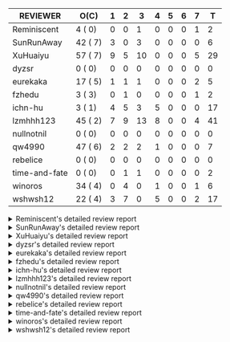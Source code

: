 |   REVIEWER    |  O(C)   | 1 | 2 | 3  | 4 | 5 | 6 | 7 | T  |
|---------------|---------|---|---|----|---|---|---|---|----|
| Reminiscent   |  4 ( 0) | 0 | 0 |  1 | 0 | 0 | 0 | 1 |  2 |
| SunRunAway    | 42 ( 7) | 3 | 0 |  3 | 0 | 0 | 0 | 0 |  6 |
| XuHuaiyu      | 57 ( 7) | 9 | 5 | 10 | 0 | 0 | 0 | 5 | 29 |
| dyzsr         |  0 ( 0) | 0 | 0 |  0 | 0 | 0 | 0 | 0 |  0 |
| eurekaka      | 17 ( 5) | 1 | 1 |  1 | 0 | 0 | 0 | 2 |  5 |
| fzhedu        |  3 ( 3) | 0 | 1 |  0 | 0 | 0 | 0 | 1 |  2 |
| ichn-hu       |  3 ( 1) | 4 | 5 |  3 | 5 | 0 | 0 | 0 | 17 |
| lzmhhh123     | 45 ( 2) | 7 | 9 | 13 | 8 | 0 | 0 | 4 | 41 |
| nullnotnil    |  0 ( 0) | 0 | 0 |  0 | 0 | 0 | 0 | 0 |  0 |
| qw4990        | 47 ( 6) | 2 | 2 |  2 | 1 | 0 | 0 | 0 |  7 |
| rebelice      |  0 ( 0) | 0 | 0 |  0 | 0 | 0 | 0 | 0 |  0 |
| time-and-fate |  0 ( 0) | 0 | 1 |  1 | 0 | 0 | 0 | 0 |  2 |
| winoros       | 34 ( 4) | 0 | 4 |  0 | 1 | 0 | 0 | 1 |  6 |
| wshwsh12      | 22 ( 4) | 3 | 7 |  0 | 5 | 0 | 0 | 2 | 17 |


<details> 
  <summary>Reminiscent's detailed review report</summary> 

## To Be Reviewed

|    REPO    |                                                               PR                                                                | C | LASTED |
|------------|---------------------------------------------------------------------------------------------------------------------------------|---|--------|
| tidb/21137 | [executor: specially handle empty input for apply's outer child aggregate (#20544)](https://github.com/pingcap/tidb/pull/21137) |   | 21d20h |
| tidb/21467 | [planner: fix explain-hint panic for joins generated by subquery (#20675)](https://github.com/pingcap/tidb/pull/21467)          |   | 7d18h  |
| tidb/21550 | [planner : fix unsigned_decimal_col=-int_cnst access index (#21198)](https://github.com/pingcap/tidb/pull/21550)                |   | 2d19h  |
| tidb/21614 | [planner: do not propagate column eq with different column types (#21495)](https://github.com/pingcap/tidb/pull/21614)          |   | 1d14h  |


## Reviewed in Last 7 Days

|    REPO    |                                                              PR                                                               | C | D |  R   |
|------------|-------------------------------------------------------------------------------------------------------------------------------|---|---|------|
| tidb/21466 | [bindinfo: physically delete previous binding when recreating a binding (#21349)](https://github.com/pingcap/tidb/pull/21466) |   | 3 | 5d0h |
| tidb/21488 | [planner: fix ambiguous field when resolve having expr  (#21165)](https://github.com/pingcap/tidb/pull/21488)                 |   | 7 | 3h   |


</details> 


<details> 
  <summary>SunRunAway's detailed review report</summary> 

## To Be Reviewed

|     REPO     |                                                                     PR                                                                     | C | LASTED  |
|--------------|--------------------------------------------------------------------------------------------------------------------------------------------|---|---------|
| docs-cn/4913 | [explain: add indexes](https://github.com/pingcap/docs-cn/pull/4913)                                                                       |   | 24d17h  |
| docs-cn/4933 | [explain: add joins](https://github.com/pingcap/docs-cn/pull/4933)                                                                         |   | 20d20h  |
| tidb/15370   | [planner,executor: Refactor Shuffle and implement parallel Sort](https://github.com/pingcap/tidb/pull/15370)                               | Y | 271d18h |
| docs-cn/4975 | [system variable: add tidb_enable_rate_limit_action ](https://github.com/pingcap/docs-cn/pull/4975)                                        |   | 13d13h  |
| tidb/15462   | [executor: implement `graceHashJoin`](https://github.com/pingcap/tidb/pull/15462)                                                          | Y | 267d17h |
| tidb/16967   | [executor: Refactor Shuffle and implement parallel sort (executor part)](https://github.com/pingcap/tidb/pull/16967)                       | Y | 222d10h |
| tidb/17238   | [*: refactor table.Allocator to improve readability](https://github.com/pingcap/tidb/pull/17238)                                           |   | 209d18h |
| tidb/19120   | [executor: Concurrently fetch chunks and insert them to a concurrent hash table in hash build](https://github.com/pingcap/tidb/pull/19120) |   | 121d21h |
| tidb/19178   | [executor: Refactor probe channel](https://github.com/pingcap/tidb/pull/19178)                                                             |   | 119d16h |
| tidb/19347   | [executor: support new syntax `create/drop binding for digest` for tidb dashboard usage](https://github.com/pingcap/tidb/pull/19347)       |   | 111d23h |
| tidb/19807   | [executor: parallel evaluation for hash aggregate distinct](https://github.com/pingcap/tidb/pull/19807)                                    |   | 97d10h  |
| tidb/19900   | [executor: enable inline projection for sort&topN](https://github.com/pingcap/tidb/pull/19900)                                             | Y | 92d18h  |
| tidb/20140   | [expressions: Support `bin-to-uuid` and `uuid-to-bin`](https://github.com/pingcap/tidb/pull/20140)                                         |   | 79d22h  |
| tidb/20220   | [*: new secondary index value format](https://github.com/pingcap/tidb/pull/20220)                                                          |   | 76d16h  |
| tidb/20316   | [docs/design: add design doc for index usage information](https://github.com/pingcap/tidb/pull/20316)                                      |   | 71d17h  |
| tidb/20335   | [planner, executor: enable inline projection for Selection](https://github.com/pingcap/tidb/pull/20335)                                    | Y | 68d18h  |
| tidb/20360   | [planner: refine explain info for batch cop](https://github.com/pingcap/tidb/pull/20360)                                                   |   | 62d22h  |
| tidb/20397   | [parser: replace ast.SelectLockInShareMode with ast.SelectLockForShare](https://github.com/pingcap/tidb/pull/20397)                        |   | 60d18h  |
| tidb/20615   | [utils: Avoid panic when getting memory](https://github.com/pingcap/tidb/pull/20615)                                                       |   | 48d2h   |
| tidb/20689   | [expression: make TIME function compatible with MySQL (#19158)](https://github.com/pingcap/tidb/pull/20689)                                |   | 43d20h  |
| tidb/20750   | [executor, infoschema, planner: optimize query cluster_slow_query](https://github.com/pingcap/tidb/pull/20750)                             |   | 38d23h  |
| tidb/20752   | [*: trace statsCache and preparePlanCache by Global memory tracker.](https://github.com/pingcap/tidb/pull/20752)                           |   | 38d22h  |
| tidb/20765   | [planner: support stable result mode](https://github.com/pingcap/tidb/pull/20765)                                                          |   | 38d16h  |
| tidb/20799   | [planner: bypass the DNF restriction if index merge hint is specified](https://github.com/pingcap/tidb/pull/20799)                         |   | 37d16h  |
| tidb/20868   | [execution : fix Compatibility between select and mysql](https://github.com/pingcap/tidb/pull/20868)                                       |   | 35d18h  |
| tidb/20894   | [planner, store/tikv, executor:Support shuffled hash join and refine codes](https://github.com/pingcap/tidb/pull/20894)                    |   | 34d18h  |
| tidb/20947   | [expression: handle tp.flen overflow in to_base64 function](https://github.com/pingcap/tidb/pull/20947)                                    |   | 31d0h   |
| tidb/21137   | [executor: specially handle empty input for apply's outer child aggregate (#20544)](https://github.com/pingcap/tidb/pull/21137)            |   | 21d20h  |
| tidb/21207   | [planner: fix the inappropriate out-of-range range estimation rule](https://github.com/pingcap/tidb/pull/21207)                            |   | 17d19h  |
| tidb/21277   | [executor: fix split table with large integers](https://github.com/pingcap/tidb/pull/21277)                                                |   | 15d19h  |
| tidb/21310   | [types: convert string to MySQL BIT correctly](https://github.com/pingcap/tidb/pull/21310)                                                 |   | 14d22h  |
| tidb/21381   | [*: optimize analyze cluster index table](https://github.com/pingcap/tidb/pull/21381)                                                      |   | 10d17h  |
| tidb/21386   | [expression: Disable cast decimal as string push down to TiFlash](https://github.com/pingcap/tidb/pull/21386)                              |   | 10d16h  |
| tidb/21431   | [planner: fix correlated aggregates which should be evaluated in outer query](https://github.com/pingcap/tidb/pull/21431)                  |   | 8d19h   |
| tidb/21443   | [*: Let binary literal can be convert to enum and set (#20789)](https://github.com/pingcap/tidb/pull/21443)                                |   | 8d13h   |
| tidb/21444   | [planner: ignore anonymous index while tiflash replica is available](https://github.com/pingcap/tidb/pull/21444)                           |   | 8d12h   |
| tidb/21503   | [planner: fix invalid convert type in between...and... (#19820)](https://github.com/pingcap/tidb/pull/21503)                               | Y | 6d15h   |
| tidb/21504   | [planner: fix invalid convert type in between...and... (#19820)](https://github.com/pingcap/tidb/pull/21504)                               | Y | 6d15h   |
| tidb/21546   | [planner: do not push down the aggregation function with correlated column (#21453)](https://github.com/pingcap/tidb/pull/21546)           |   | 2d23h   |
| tidb/21562   | [*:Adapt ScanDetailV2 in KvGet and KvBatchGet Response](https://github.com/pingcap/tidb/pull/21562)                                        |   | 2d16h   |
| tidb/21573   | [expression: fix incorrect result of IsTrue function for time types (#21534)](https://github.com/pingcap/tidb/pull/21573)                  |   | 2d13h   |
| tidb/21621   | [types, expression: handle uint64 correctly in JSON](https://github.com/pingcap/tidb/pull/21621)                                           |   | 1d1h    |


## Reviewed in Last 7 Days

|    REPO    |                                                                   PR                                                                    | C | D |   R    |
|------------|-----------------------------------------------------------------------------------------------------------------------------------------|---|---|--------|
| tidb/21364 | [expression: make CAST function returns null when invalid value is casted as TIME (#18653)](https://github.com/pingcap/tidb/pull/21364) |   | 1 | 10d7h  |
| tidb/20747 | [executor: fix LEAD and LAG's default value can not adapt to field type](https://github.com/pingcap/tidb/pull/20747)                    |   | 1 | 39d1h  |
| tidb/20169 | [expression: fix inaccurate error info for year column out of range (#18871)](https://github.com/pingcap/tidb/pull/20169)               | Y | 1 | 77d23h |
| tidb/21548 | [coprocessor: Support changing maxRanges (#21542)](https://github.com/pingcap/tidb/pull/21548)                                          |   | 3 | 1h     |
| docs/4219  | [toc: add sql optimization-related docs](https://github.com/pingcap/docs/pull/4219)                                                     |   | 3 | 25d14h |
| tidb/21542 | [coprocessor: Support changing maxRanges](https://github.com/pingcap/tidb/pull/21542)                                                   |   | 3 | 14h    |


</details> 


<details> 
  <summary>XuHuaiyu's detailed review report</summary> 

## To Be Reviewed

|    REPO    |                                                                                         PR                                                                                          | C | LASTED  |
|------------|-------------------------------------------------------------------------------------------------------------------------------------------------------------------------------------|---|---------|
| tidb/17997 | [expression: make greatest/least type comparison compatible with MySQL](https://github.com/pingcap/tidb/pull/17997)                                                                 | Y | 179d19h |
| docs/4378  | [refine explanation for general log](https://github.com/pingcap/docs/pull/4378)                                                                                                     |   | 23h     |
| tidb/19292 | [planner: suppport left join in join reorder](https://github.com/pingcap/tidb/pull/19292)                                                                                           |   | 113d17h |
| tidb/19900 | [executor: enable inline projection for sort&topN](https://github.com/pingcap/tidb/pull/19900)                                                                                      | Y | 92d18h  |
| tidb/20040 | [planner, expression: take NullFlag into consideration when optimize the `int non-const` <cmp > `non-int const`](https://github.com/pingcap/tidb/pull/20040)                        | Y | 85d13h  |
| tidb/20140 | [expressions: Support `bin-to-uuid` and `uuid-to-bin`](https://github.com/pingcap/tidb/pull/20140)                                                                                  |   | 79d22h  |
| tidb/20233 | [expression, types: fix datetime and year comparison error](https://github.com/pingcap/tidb/pull/20233)                                                                             | Y | 75d7h   |
| tidb/20311 | [expression: fix overflow error when convert bit to int64 (#20266)](https://github.com/pingcap/tidb/pull/20311)                                                                     |   | 71d21h  |
| tidb/20350 | [executor: support read global indexes in IndexMergeReader and index join](https://github.com/pingcap/tidb/pull/20350)                                                              | Y | 65d13h  |
| tidb/20505 | [*: Add metrics for oom-action and sql memory usage.](https://github.com/pingcap/tidb/pull/20505)                                                                                   |   | 52d19h  |
| tidb/20576 | [*: fix stats feedback after tableReader handle multiple ranges](https://github.com/pingcap/tidb/pull/20576)                                                                        |   | 50d13h  |
| tidb/20613 | [executor: fix issue of hash join fetch time inaccurate](https://github.com/pingcap/tidb/pull/20613)                                                                                |   | 48d13h  |
| tidb/20752 | [*: trace statsCache and preparePlanCache by Global memory tracker.](https://github.com/pingcap/tidb/pull/20752)                                                                    |   | 38d22h  |
| tidb/20790 | [collation: add pinyin collation for chinese charset support](https://github.com/pingcap/tidb/pull/20790)                                                                           |   | 37d20h  |
| tidb/20793 | [planner, executor: enable inline projection for Apply](https://github.com/pingcap/tidb/pull/20793)                                                                                 |   | 37d20h  |
| tidb/20868 | [execution : fix Compatibility between select and mysql](https://github.com/pingcap/tidb/pull/20868)                                                                                |   | 35d18h  |
| tidb/20905 | [planner: fix statement-optimize not work in `TryFastPlan`](https://github.com/pingcap/tidb/pull/20905)                                                                             |   | 34d17h  |
| tidb/20938 | [planner: fix update statement not blocked by primary (#20842)](https://github.com/pingcap/tidb/pull/20938)                                                                         |   | 31d17h  |
| tidb/20972 | [expression: POC implementation of Vitess hashing algorithm.](https://github.com/pingcap/tidb/pull/20972)                                                                           |   | 30d0h   |
| tidb/21064 | [planner, executor: fix cast not check error](https://github.com/pingcap/tidb/pull/21064)                                                                                           |   | 25d8h   |
| tidb/21132 | [expresssion: Fix unexpected panic when using IF function.](https://github.com/pingcap/tidb/pull/21132)                                                                             |   | 21d22h  |
| tidb/21149 | [executor:Add runtime stat for IndexMergeReaderExecutor (#20653)](https://github.com/pingcap/tidb/pull/21149)                                                                       |   | 21d14h  |
| tidb/21150 | [expression: fix type infer for tidb's builtin compare(least and greatest)](https://github.com/pingcap/tidb/pull/21150)                                                             |   | 21d13h  |
| tidb/21155 | [util/chunk: fix slice out of bound panic](https://github.com/pingcap/tidb/pull/21155)                                                                                              |   | 21d11h  |
| tidb/21166 | [mocktikv: select count result differs between tikv and mocktikv](https://github.com/pingcap/tidb/pull/21166)                                                                       |   | 20d20h  |
| tidb/21304 | [executor: Add the HashAggExec runtime information (#20577)](https://github.com/pingcap/tidb/pull/21304)                                                                            |   | 15d12h  |
| tidb/21318 | [planner, expression: use the range of column types to simplify expressions](https://github.com/pingcap/tidb/pull/21318)                                                            |   | 14d18h  |
| tidb/21334 | [*: make rollback work on user-defined variables](https://github.com/pingcap/tidb/pull/21334)                                                                                       |   | 14d14h  |
| tidb/21338 | [expression: fix different types compare error](https://github.com/pingcap/tidb/pull/21338)                                                                                         |   | 14d2h   |
| tidb/21382 | [expression: builtin functions variance,var_pop,var_samp,std,stddev,stddev_pop,stddev_samp with `DISTINCT` should raise a syntax error](https://github.com/pingcap/tidb/pull/21382) |   | 10d17h  |
| tidb/21425 | [planner: natural join not consider rowid and null eq not propagate (#21328)](https://github.com/pingcap/tidb/pull/21425)                                                           |   | 8d21h   |
| tidb/21431 | [planner: fix correlated aggregates which should be evaluated in outer query](https://github.com/pingcap/tidb/pull/21431)                                                           |   | 8d19h   |
| tidb/21459 | [planner: push down projection for tiflash](https://github.com/pingcap/tidb/pull/21459)                                                                                             |   | 7d21h   |
| tidb/21473 | [ddl: check the generated column offset when modifies column (#21458)](https://github.com/pingcap/tidb/pull/21473)                                                                  |   | 7d16h   |
| tidb/21476 | [planner: check for decimal format in cast expr (#20836)](https://github.com/pingcap/tidb/pull/21476)                                                                               |   | 7d15h   |
| tidb/21477 | [planner: check for decimal format in cast expr (#20836)](https://github.com/pingcap/tidb/pull/21477)                                                                               |   | 7d15h   |
| tidb/21483 | [executor, store/tikv: locks exist keys for point_get & batch_point_get (#21229)](https://github.com/pingcap/tidb/pull/21483)                                                       |   | 7d12h   |
| tidb/21488 | [planner: fix ambiguous field when resolve having expr  (#21165)](https://github.com/pingcap/tidb/pull/21488)                                                                       |   | 6d22h   |
| tidb/21503 | [planner: fix invalid convert type in between...and... (#19820)](https://github.com/pingcap/tidb/pull/21503)                                                                        | Y | 6d15h   |
| tidb/21504 | [planner: fix invalid convert type in between...and... (#19820)](https://github.com/pingcap/tidb/pull/21504)                                                                        | Y | 6d15h   |
| tidb/21513 | [expression: fix the error of parsing time](https://github.com/pingcap/tidb/pull/21513)                                                                                             |   | 4d22h   |
| tidb/21526 | [executor: Cherry pick agg memory tracker to release 4.0](https://github.com/pingcap/tidb/pull/21526)                                                                               |   | 3d19h   |
| tidb/21532 | [expression: set IsBooleanFlag for boolean scalar functions (#20706)](https://github.com/pingcap/tidb/pull/21532)                                                                   |   | 3d16h   |
| tidb/21536 | [executor: add slow-log file meta cache to avoid repeat read file meta information](https://github.com/pingcap/tidb/pull/21536)                                                     |   | 3d14h   |
| tidb/21550 | [planner : fix unsigned_decimal_col=-int_cnst access index (#21198)](https://github.com/pingcap/tidb/pull/21550)                                                                    |   | 2d19h   |
| tidb/21564 | [ddl: fix Incorrect behavior of NO_ZERO_DATE when altering table](https://github.com/pingcap/tidb/pull/21564)                                                                       |   | 2d15h   |
| tidb/21573 | [expression: fix incorrect result of IsTrue function for time types (#21534)](https://github.com/pingcap/tidb/pull/21573)                                                           |   | 2d13h   |
| tidb/21590 | [expression: fix compatibility behaviors in sec_to_time with MySQL  (#21555)](https://github.com/pingcap/tidb/pull/21590)                                                           |   | 1d20h   |
| tidb/21593 | [expression: fix convert number base for hybrid type (#21554)](https://github.com/pingcap/tidb/pull/21593)                                                                          |   | 1d19h   |
| tidb/21601 | [expression: fix compatibility of extract day_time unit functions](https://github.com/pingcap/tidb/pull/21601)                                                                      |   | 1d18h   |
| tidb/21602 | [expression: not evaluate time addition for timestamp with 2 args if 1st arg's year is zero (#21572)](https://github.com/pingcap/tidb/pull/21602)                                   |   | 1d17h   |
| tidb/21608 | [expression: fix error "invalid time format: '{0 0 0 0 0 0 0}'" for timestampAdd (#21591)](https://github.com/pingcap/tidb/pull/21608)                                              |   | 1d16h   |
| tidb/21610 | [*: remove needless InInsertStmt (#19787)](https://github.com/pingcap/tidb/pull/21610)                                                                                              |   | 1d15h   |
| tidb/21614 | [planner: do not propagate column eq with different column types (#21495)](https://github.com/pingcap/tidb/pull/21614)                                                              |   | 1d14h   |
| tidb/21626 | [test: convert test to benchmard test to make ci stable (#21616)](https://github.com/pingcap/tidb/pull/21626)                                                                       |   | 22h     |
| tidb/21635 | [expression: handle invalid argument for addtime and subtime function  (#21600)](https://github.com/pingcap/tidb/pull/21635)                                                        |   | 19h     |
| tidb/21648 | [expression: fix using tidb_decode_plan to decode plan and query in information_schema.slow_query returns error](https://github.com/pingcap/tidb/pull/21648)                        |   | 16h     |


## Reviewed in Last 7 Days

|      REPO      |                                                                   PR                                                                   | C | D |   R    |
|----------------|----------------------------------------------------------------------------------------------------------------------------------------|---|---|--------|
| tidb/21286     | [planner: report error when ORDER BY conflicts with DISTINCT](https://github.com/pingcap/tidb/pull/21286)                              |   | 1 | 15d5h  |
| tidb/20164     | [expression: fix incompatible result of `JSON_SEARCH()`](https://github.com/pingcap/tidb/pull/20164)                                   | Y | 1 | 78d8h  |
| tidb/21652     | [expression, types: fix unexpected result from TIME() when fsp digits > 6](https://github.com/pingcap/tidb/pull/21652)                 |   | 1 | 0h     |
| tidb/21643     | [test: stablize test case](https://github.com/pingcap/tidb/pull/21643)                                                                 |   | 1 | 3h     |
| tidb/20844     | [executor: introduce new variables to control Apply's behaviors and add more tests for it](https://github.com/pingcap/tidb/pull/20844) |   | 1 | 35d19h |
| tidb/21000     | [planner: check view recursion when building source from view (#20398)](https://github.com/pingcap/tidb/pull/21000)                    |   | 1 | 28d4h  |
| tidb/21621     | [types, expression: handle uint64 correctly in JSON](https://github.com/pingcap/tidb/pull/21621)                                       |   | 1 | 7h     |
| tidb/21600     | [expression: handle invalid argument for addtime and subtime function ](https://github.com/pingcap/tidb/pull/21600)                    |   | 1 | 22h    |
| tidb/21632     | [store: use RLock when reading snapshot.replicaRead snapshot.taskID (#21627)](https://github.com/pingcap/tidb/pull/21632)              |   | 1 | 0h     |
| tidb/21587     | [planner: move partition prune test from expression pkg to planner/core pkg](https://github.com/pingcap/tidb/pull/21587)               |   | 2 | 21h    |
| tidb/21624     | [executor: make TestPointGetReadLock stable](https://github.com/pingcap/tidb/pull/21624)                                               |   | 2 | 0h     |
| tidb/21575     | [executor: fix the KV decoding logic of memTableReader](https://github.com/pingcap/tidb/pull/21575)                                    |   | 2 | 1d0h   |
| tidb/21598     | [executor: open childExec during execution for UnionExec (#21561)](https://github.com/pingcap/tidb/pull/21598)                         |   | 2 | 0h     |
| tidb/21559     | [expression: fix compatibility behaviors in time_format with MySQL](https://github.com/pingcap/tidb/pull/21559)                        |   | 2 | 21h    |
| tidb/21555     | [expression: fix compatibility behaviors in sec_to_time with MySQL ](https://github.com/pingcap/tidb/pull/21555)                       |   | 3 | 6h     |
| tidb/21554     | [expression: fix convert number base for hybrid type](https://github.com/pingcap/tidb/pull/21554)                                      |   | 3 | 6h     |
| tidb/21495     | [planner: do not propagate column eq with different column types](https://github.com/pingcap/tidb/pull/21495)                          |   | 3 | 4d7h   |
| tidb/19787     | [*: remove needless InInsertStmt](https://github.com/pingcap/tidb/pull/19787)                                                          |   | 3 | 95d10h |
| tidb/21569     | [planner: avoid TABLE and VALUES statement panic by returning unsupported statement error](https://github.com/pingcap/tidb/pull/21569) |   | 3 | 1h     |
| tidb/21563     | [session: disable a fallback related assertion temporarily](https://github.com/pingcap/tidb/pull/21563)                                |   | 3 | 0h     |
| tidb/21534     | [expression: fix incorrect result of IsTrue function for time types](https://github.com/pingcap/tidb/pull/21534)                       |   | 3 | 21h    |
| tidb/21552     | [config: add tcp4only for lvs whitelist!](https://github.com/pingcap/tidb/pull/21552)                                                  |   | 3 | 1h     |
| docs-cn/5052   | [update document for adding a float compatibility problem's warning](https://github.com/pingcap/docs-cn/pull/5052)                     |   | 3 | 0h     |
| tidb/21198     | [planner : fix unsigned_decimal_col=-int_cnst access index](https://github.com/pingcap/tidb/pull/21198)                                |   | 3 | 15d0h  |
| tidb-test/1121 | [mysql_test: tiny update for tidb issue 21061](https://github.com/pingcap/tidb-test/pull/1121)                                         |   | 7 | 0h     |
| tidb/21343     | [execution: fix Out of range error message is not informative enough](https://github.com/pingcap/tidb/pull/21343)                      |   | 7 | 7d8h   |
| tidb/19820     | [planner: fix invalid convert type in between...and...](https://github.com/pingcap/tidb/pull/19820)                                    | Y | 7 | 88d15h |
| tidb/21110     | [planner: Add table engine name check](https://github.com/pingcap/tidb/pull/21110)                                                     |   | 7 | 16d17h |
| tidb/21165     | [planner: fix ambiguous field when resolve having expr ](https://github.com/pingcap/tidb/pull/21165)                                   |   | 7 | 13d21h |


</details> 


<details> 
  <summary>dyzsr's detailed review report</summary> 

## To Be Reviewed

| REPO | PR | C | LASTED |
|------|----|---|--------|


## Reviewed in Last 7 Days

| REPO | PR | C | D | R |
|------|----|---|---|---|


</details> 


<details> 
  <summary>eurekaka's detailed review report</summary> 

## To Be Reviewed

|    REPO    |                                                                  PR                                                                  | C | LASTED  |
|------------|--------------------------------------------------------------------------------------------------------------------------------------|---|---------|
| tidb/14729 | [planner: fix constant propagation for PredicatePushDown](https://github.com/pingcap/tidb/pull/14729)                                | Y | 303d17h |
| tidb/14831 | [planner/cascades: add implementationRule for IndexLookUpJoin](https://github.com/pingcap/tidb/pull/14831)                           |   | 296d17h |
| tidb/15090 | [planner/cascades: refine the row count estimation of TiKV layer Selection](https://github.com/pingcap/tidb/pull/15090)              |   | 282d17h |
| tidb/15157 | [planner/cascades: implement `HashCode` method for all the LogicalPlans](https://github.com/pingcap/tidb/pull/15157)                 | Y | 280d14h |
| tidb/15335 | [planner/cascades: add transformation rule PullAggregationUpApply & EliminateMaxOneRow](https://github.com/pingcap/tidb/pull/15335)  |   | 273d17h |
| tidb/15370 | [planner,executor: Refactor Shuffle and implement parallel Sort](https://github.com/pingcap/tidb/pull/15370)                         | Y | 271d18h |
| tidb/17276 | [planner/cascades: add rule InjectProjectionBelowSort](https://github.com/pingcap/tidb/pull/17276)                                   | Y | 206d9h  |
| tidb/18882 | [planner, executor: add explain for `MetricSummaryTableExtractor`](https://github.com/pingcap/tidb/pull/18882)                       | Y | 133d17h |
| tidb/19347 | [executor: support new syntax `create/drop binding for digest` for tidb dashboard usage](https://github.com/pingcap/tidb/pull/19347) |   | 111d23h |
| tidb/20580 | [statistics: add bucket ndv for index histogram](https://github.com/pingcap/tidb/pull/20580)                                         |   | 49d20h  |
| tidb/20877 | [statistics: collect index usage information](https://github.com/pingcap/tidb/pull/20877)                                            |   | 35d16h  |
| tidb/21216 | [planner: check for only_full_group_by in ORDER BY and HAVING](https://github.com/pingcap/tidb/pull/21216)                           |   | 17d17h  |
| tidb/21286 | [planner: report error when ORDER BY conflicts with DISTINCT](https://github.com/pingcap/tidb/pull/21286)                            |   | 15d17h  |
| tidb/21318 | [planner, expression: use the range of column types to simplify expressions](https://github.com/pingcap/tidb/pull/21318)             |   | 14d18h  |
| tidb/21459 | [planner: push down projection for tiflash](https://github.com/pingcap/tidb/pull/21459)                                              |   | 7d21h   |
| tidb/21488 | [planner: fix ambiguous field when resolve having expr  (#21165)](https://github.com/pingcap/tidb/pull/21488)                        |   | 6d22h   |
| tidb/21573 | [expression: fix incorrect result of IsTrue function for time types (#21534)](https://github.com/pingcap/tidb/pull/21573)            |   | 2d13h   |


## Reviewed in Last 7 Days

|    REPO     |                                                                PR                                                                | C | D |  R   |
|-------------|----------------------------------------------------------------------------------------------------------------------------------|---|---|------|
| tidb/21614  | [planner: do not propagate column eq with different column types (#21495)](https://github.com/pingcap/tidb/pull/21614)           |   | 1 | 15h  |
| tidb/21583  | [Revert "statistics: introduce an interface for StatsCache (#20091)"](https://github.com/pingcap/tidb/pull/21583)                |   | 2 | 0h   |
| tidb/21546  | [planner: do not push down the aggregation function with correlated column (#21453)](https://github.com/pingcap/tidb/pull/21546) |   | 3 | 4h   |
| tidb/21453  | [planner: do not push down the aggregation function with correlated column](https://github.com/pingcap/tidb/pull/21453)          |   | 7 | 1d5h |
| parser/1120 | [Manually cherry-pick #1117 to release 4.0](https://github.com/pingcap/parser/pull/1120)                                         |   | 7 | 0h   |


</details> 


<details> 
  <summary>fzhedu's detailed review report</summary> 

## To Be Reviewed

|    REPO    |                                                            PR                                                             | C | LASTED |
|------------|---------------------------------------------------------------------------------------------------------------------------|---|--------|
| tidb/19310 | [expression: make tidb_decode_key return json type and support escape string](https://github.com/pingcap/tidb/pull/19310) | Y | 113d0h |
| tidb/19845 | [expression:fix FORMAT compatibility issue #11206](https://github.com/pingcap/tidb/pull/19845)                            | Y | 94d15h |
| tidb/20117 | [optimizer: fix issue on incorrect result of natural join](https://github.com/pingcap/tidb/pull/20117)                    | Y | 80d20h |


## Reviewed in Last 7 Days

|    REPO    |                                                           PR                                                            | C | D |   R    |
|------------|-------------------------------------------------------------------------------------------------------------------------|---|---|--------|
| tidb/20894 | [planner, store/tikv, executor:Support shuffled hash join and refine codes](https://github.com/pingcap/tidb/pull/20894) |   | 2 | 32d20h |
| tics/1196  | [support concurrent build hash table for join](https://github.com/pingcap/tics/pull/1196)                               |   | 7 | 31d9h  |


</details> 


<details> 
  <summary>ichn-hu's detailed review report</summary> 

## To Be Reviewed

|    REPO    |                                                              PR                                                              | C | LASTED  |
|------------|------------------------------------------------------------------------------------------------------------------------------|---|---------|
| tidb/17997 | [expression: make greatest/least type comparison compatible with MySQL](https://github.com/pingcap/tidb/pull/17997)          | Y | 179d19h |
| tidb/21476 | [planner: check for decimal format in cast expr (#20836)](https://github.com/pingcap/tidb/pull/21476)                        |   | 7d15h   |
| tidb/21635 | [expression: handle invalid argument for addtime and subtime function  (#21600)](https://github.com/pingcap/tidb/pull/21635) |   | 19h     |


## Reviewed in Last 7 Days

|      REPO      |                                                                     PR                                                                     | C | D |   R   |
|----------------|--------------------------------------------------------------------------------------------------------------------------------------------|---|---|-------|
| tidb/21628     | [expression: change the round rule for approximate value to `round to nearest even`  (#21324)](https://github.com/pingcap/tidb/pull/21628) |   | 1 | 0h    |
| tidb/21593     | [expression: fix convert number base for hybrid type (#21554)](https://github.com/pingcap/tidb/pull/21593)                                 |   | 1 | 21h   |
| tidb/21601     | [expression: fix compatibility of extract day_time unit functions](https://github.com/pingcap/tidb/pull/21601)                             |   | 1 | 19h   |
| tidb/21608     | [expression: fix error "invalid time format: '{0 0 0 0 0 0 0}'" for timestampAdd (#21591)](https://github.com/pingcap/tidb/pull/21608)     |   | 1 | 18h   |
| tidb/21600     | [expression: handle invalid argument for addtime and subtime function ](https://github.com/pingcap/tidb/pull/21600)                        |   | 2 | 1h    |
| tidb/21591     | [expression: fix error "invalid time format: '{0 0 0 0 0 0 0}'" for timestampAdd](https://github.com/pingcap/tidb/pull/21591)              |   | 2 | 0h    |
| tidb/21559     | [expression: fix compatibility behaviors in time_format with MySQL](https://github.com/pingcap/tidb/pull/21559)                            |   | 2 | 21h   |
| tidb/21573     | [expression: fix incorrect result of IsTrue function for time types (#21534)](https://github.com/pingcap/tidb/pull/21573)                  |   | 2 | 17h   |
| tidb-test/1123 | [mysql_test: update partition_innodb for the engine checks](https://github.com/pingcap/tidb-test/pull/1123)                                |   | 2 | 18h   |
| tidb/21554     | [expression: fix convert number base for hybrid type](https://github.com/pingcap/tidb/pull/21554)                                          |   | 3 | 1h    |
| tidb/20747     | [executor: fix LEAD and LAG's default value can not adapt to field type](https://github.com/pingcap/tidb/pull/20747)                       |   | 3 | 37d2h |
| tidb/21534     | [expression: fix incorrect result of IsTrue function for time types](https://github.com/pingcap/tidb/pull/21534)                           |   | 3 | 21h   |
| tidb/21532     | [expression: set IsBooleanFlag for boolean scalar functions (#20706)](https://github.com/pingcap/tidb/pull/21532)                          |   | 4 | 0h    |
| tidb/21310     | [types: convert string to MySQL BIT correctly](https://github.com/pingcap/tidb/pull/21310)                                                 |   | 4 | 11d5h |
| tidb/20706     | [expression: set IsBooleanFlag for boolean scalar functions](https://github.com/pingcap/tidb/pull/20706)                                   |   | 4 | 39d3h |
| tidb/21477     | [planner: check for decimal format in cast expr (#20836)](https://github.com/pingcap/tidb/pull/21477)                                      |   | 4 | 3d21h |
| tidb/21525     | [expression: fix compatibility behaviors in zero datetime with MySQL (#21220)](https://github.com/pingcap/tidb/pull/21525)                 |   | 4 | 2h    |


</details> 


<details> 
  <summary>lzmhhh123's detailed review report</summary> 

## To Be Reviewed

|     REPO     |                                                                   PR                                                                   | C | LASTED  |
|--------------|----------------------------------------------------------------------------------------------------------------------------------------|---|---------|
| tidb/14729   | [planner: fix constant propagation for PredicatePushDown](https://github.com/pingcap/tidb/pull/14729)                                  | Y | 303d17h |
| docs-cn/4913 | [explain: add indexes](https://github.com/pingcap/docs-cn/pull/4913)                                                                   |   | 24d17h  |
| parser/1124  | [ast: fix restore panic for TRIM() when arguments contain column name](https://github.com/pingcap/parser/pull/1124)                    |   | 17h     |
| tidb/17414   | [add curCost based join reorder algorithm](https://github.com/pingcap/tidb/pull/17414)                                                 |   | 198d18h |
| tidb/19347   | [executor: support new syntax `create/drop binding for digest` for tidb dashboard usage](https://github.com/pingcap/tidb/pull/19347)   |   | 111d23h |
| tidb/19698   | [*: update test cases to support new collation enabled by default](https://github.com/pingcap/tidb/pull/19698)                         |   | 99d22h  |
| tidb/20044   | [expression: Add column nullability checking before "refine args"](https://github.com/pingcap/tidb/pull/20044)                         | Y | 85d7h   |
| tidb/20444   | [expression: add json_merge_patch](https://github.com/pingcap/tidb/pull/20444)                                                         |   | 57d21h  |
| tidb/20465   | [expression: add uuidShortFunction](https://github.com/pingcap/tidb/pull/20465)                                                        |   | 56d19h  |
| tidb/20505   | [*: Add metrics for oom-action and sql memory usage.](https://github.com/pingcap/tidb/pull/20505)                                      |   | 52d19h  |
| tidb/20618   | [planner: fix update generated columns error](https://github.com/pingcap/tidb/pull/20618)                                              |   | 47d20h  |
| tidb/20642   | [executor: modify admin executors to support partitioned table with global index](https://github.com/pingcap/tidb/pull/20642)          |   | 45d15h  |
| tidb/20785   | [errno, infoschema, executor, server: add client error infoschema tables](https://github.com/pingcap/tidb/pull/20785)                  |   | 37d23h  |
| tidb/20825   | [executor: add diagnosis rule to check Transparent Huge Pages(THP) enabled (#20611)](https://github.com/pingcap/tidb/pull/20825)       |   | 36d18h  |
| tidb/20865   | [executor:Add runtime information for UnionScanExec](https://github.com/pingcap/tidb/pull/20865)                                       |   | 35d18h  |
| tidb/20898   | [executor: modify the error message of insert time value (#20847)](https://github.com/pingcap/tidb/pull/20898)                         |   | 34d17h  |
| tidb/20903   | [planner: fix confused and unnecessary double-projection in plans.](https://github.com/pingcap/tidb/pull/20903)                        |   | 34d17h  |
| tidb/20929   | [types:  Add a limitation about float data type](https://github.com/pingcap/tidb/pull/20929)                                           |   | 31d19h  |
| tidb/20938   | [planner: fix update statement not blocked by primary (#20842)](https://github.com/pingcap/tidb/pull/20938)                            |   | 31d17h  |
| tidb/21018   | [planner: don't push down null sensitive join conditions (#19620)](https://github.com/pingcap/tidb/pull/21018)                         |   | 28d16h  |
| tidb/21051   | [executor: change read slow-log file module to concurrent](https://github.com/pingcap/tidb/pull/21051)                                 |   | 27d14h  |
| tidb/21078   | [planner/cascades: add rule `TransformJoinCondToSel` (#20460)](https://github.com/pingcap/tidb/pull/21078)                             |   | 24d20h  |
| tidb/21137   | [executor: specially handle empty input for apply's outer child aggregate (#20544)](https://github.com/pingcap/tidb/pull/21137)        |   | 21d20h  |
| tidb/21195   | [brie: integrate lightning to suport IMPORT statement](https://github.com/pingcap/tidb/pull/21195)                                     |   | 17d22h  |
| tidb/21271   | [*: support baseline capture for prepared statements](https://github.com/pingcap/tidb/pull/21271)                                      |   | 15d23h  |
| tidb/21275   | [*: rewrite origin SQL with default DB for SQL bindings](https://github.com/pingcap/tidb/pull/21275)                                   |   | 15d21h  |
| tidb/21310   | [types: convert string to MySQL BIT correctly](https://github.com/pingcap/tidb/pull/21310)                                             |   | 14d22h  |
| tidb/21334   | [*: make rollback work on user-defined variables](https://github.com/pingcap/tidb/pull/21334)                                          |   | 14d14h  |
| tidb/21347   | [session: make rollback work on global variables](https://github.com/pingcap/tidb/pull/21347)                                          |   | 13d19h  |
| tidb/21401   | [expression: incompatibility with MySQL for ADDTIME()](https://github.com/pingcap/tidb/pull/21401)                                     |   | 10d11h  |
| tidb/21404   | [planner: fix unexpected bad plan when IndexJoin inner side estRow is 0. (#21084)](https://github.com/pingcap/tidb/pull/21404)         |   | 9d22h   |
| tidb/21423   | [*: fix tiny bug and add more DML test for list partition table](https://github.com/pingcap/tidb/pull/21423)                           |   | 9d12h   |
| tidb/21431   | [planner: fix correlated aggregates which should be evaluated in outer query](https://github.com/pingcap/tidb/pull/21431)              |   | 8d19h   |
| tidb/21487   | [*: ensure TABLE statement works](https://github.com/pingcap/tidb/pull/21487)                                                          |   | 7d4h    |
| tidb/21499   | [store/tikv: batch cop avoids to retry too many times.](https://github.com/pingcap/tidb/pull/21499)                                    |   | 6d17h   |
| tidb/21557   | [session: Support getting last query info for test purpose](https://github.com/pingcap/tidb/pull/21557)                                |   | 2d18h   |
| tidb/21559   | [expression: fix compatibility behaviors in time_format with MySQL](https://github.com/pingcap/tidb/pull/21559)                        |   | 2d17h   |
| tidb/21569   | [planner: avoid TABLE and VALUES statement panic by returning unsupported statement error](https://github.com/pingcap/tidb/pull/21569) |   | 2d14h   |
| tidb/21577   | [planner: add special partition pruner for list columns partition](https://github.com/pingcap/tidb/pull/21577)                         |   | 2d11h   |
| tidb/21604   | [expression, json: fix converting from string to decimal (#21592)](https://github.com/pingcap/tidb/pull/21604)                         |   | 1d16h   |
| tidb/21609   | [session: check character set value valid when set global variable](https://github.com/pingcap/tidb/pull/21609)                        |   | 1d16h   |
| tidb/21629   | [bindinfo: sync concurrent ops on mysql.bind_info from multiple tidb instances](https://github.com/pingcap/tidb/pull/21629)            |   | 22h     |
| tidb/21641   | [executor: Fix pessimistic lock doesn't work on the partition table for subquery/joins](https://github.com/pingcap/tidb/pull/21641)    |   | 18h     |
| tidb/21651   | [planner: allow filter condition pushing down to IndexScan for prefix index](https://github.com/pingcap/tidb/pull/21651)               |   | 13h     |
| tidb/21652   | [expression, types: fix unexpected result from TIME() when fsp digits > 6](https://github.com/pingcap/tidb/pull/21652)                 |   | 13h     |


## Reviewed in Last 7 Days

|      REPO      |                                                                        PR                                                                         | C | D |   R    |
|----------------|---------------------------------------------------------------------------------------------------------------------------------------------------|---|---|--------|
| tidb/21514     | [expression: modify the mean result of time type](https://github.com/pingcap/tidb/pull/21514)                                                     |   | 1 | 3d19h  |
| tidb/21150     | [expression: fix type infer for tidb's builtin compare(least and greatest)](https://github.com/pingcap/tidb/pull/21150)                           |   | 1 | 20d21h |
| tidb/21621     | [types, expression: handle uint64 correctly in JSON](https://github.com/pingcap/tidb/pull/21621)                                                  |   | 1 | 7h     |
| tidb/21083     | [planner: report error for invalid window specs which are not used](https://github.com/pingcap/tidb/pull/21083)                                   |   | 1 | 24d0h  |
| tidb-test/1111 | [mysql_test: fix multi_update for tidb #20493](https://github.com/pingcap/tidb-test/pull/1111)                                                    |   | 1 | 19d18h |
| tidb/21573     | [expression: fix incorrect result of IsTrue function for time types (#21534)](https://github.com/pingcap/tidb/pull/21573)                         |   | 1 | 1d16h  |
| tidb/21608     | [expression: fix error "invalid time format: '{0 0 0 0 0 0 0}'" for timestampAdd (#21591)](https://github.com/pingcap/tidb/pull/21608)            |   | 1 | 19h    |
| tidb/21613     | [store: add RLock when reading tikvSnapshot.mu.stats (#21606)](https://github.com/pingcap/tidb/pull/21613)                                        |   | 2 | 0h     |
| tidb/21602     | [expression: not evaluate time addition for timestamp with 2 args if 1st arg's year is zero (#21572)](https://github.com/pingcap/tidb/pull/21602) |   | 2 | 0h     |
| tidb/21590     | [expression: fix compatibility behaviors in sec_to_time with MySQL  (#21555)](https://github.com/pingcap/tidb/pull/21590)                         |   | 2 | 3h     |
| tidb/21592     | [expression, json: fix converting from string to decimal](https://github.com/pingcap/tidb/pull/21592)                                             |   | 2 | 2h     |
| tidb/21572     | [expression: not evaluate time addition for timestamp with 2 args if 1st arg's year is zero](https://github.com/pingcap/tidb/pull/21572)          |   | 2 | 19h    |
| tidb/21591     | [expression: fix error "invalid time format: '{0 0 0 0 0 0 0}'" for timestampAdd](https://github.com/pingcap/tidb/pull/21591)                     |   | 2 | 1h     |
| tipb/201       | [analyze: add version number for analyze request](https://github.com/pingcap/tipb/pull/201)                                                       |   | 2 | 0h     |
| tidb/21582     | [expression: fix parse timestamp literal using datetime type (#21558)](https://github.com/pingcap/tidb/pull/21582)                                |   | 2 | 1h     |
| tidb/21555     | [expression: fix compatibility behaviors in sec_to_time with MySQL ](https://github.com/pingcap/tidb/pull/21555)                                  |   | 2 | 19h    |
| tidb/21216     | [planner: check for only_full_group_by in ORDER BY and HAVING](https://github.com/pingcap/tidb/pull/21216)                                        |   | 3 | 15d1h  |
| tidb/21558     | [expression: fix parse timestamp literal using datetime type](https://github.com/pingcap/tidb/pull/21558)                                         |   | 3 | 0h     |
| tidb/21467     | [planner: fix explain-hint panic for joins generated by subquery (#20675)](https://github.com/pingcap/tidb/pull/21467)                            |   | 3 | 5d2h   |
| tidb/21120     | [planner: error by default for GROUP BY expr ASC|DESC](https://github.com/pingcap/tidb/pull/21120)                                                |   | 3 | 20d7h  |
| tidb/21546     | [planner: do not push down the aggregation function with correlated column (#21453)](https://github.com/pingcap/tidb/pull/21546)                  |   | 3 | 5h     |
| tidb/21060     | [planner: fix distinct push across projection when read partition table](https://github.com/pingcap/tidb/pull/21060)                              |   | 3 | 22d23h |
| tidb/21286     | [planner: report error when ORDER BY conflicts with DISTINCT](https://github.com/pingcap/tidb/pull/21286)                                         |   | 3 | 12d23h |
| tidb/21534     | [expression: fix incorrect result of IsTrue function for time types](https://github.com/pingcap/tidb/pull/21534)                                  |   | 3 | 20h    |
| tidb/21173     | [planner: fix partition pruning when condition exceeds the range of column type](https://github.com/pingcap/tidb/pull/21173)                      |   | 3 | 17d23h |
| tidb/21548     | [coprocessor: Support changing maxRanges (#21542)](https://github.com/pingcap/tidb/pull/21548)                                                    |   | 3 | 1h     |
| tidb/21515     | [sessionctx: add variable tidb_analyze_version](https://github.com/pingcap/tidb/pull/21515)                                                       |   | 3 | 1d12h  |
| tidb-test/1121 | [mysql_test: tiny update for tidb issue 21061](https://github.com/pingcap/tidb-test/pull/1121)                                                    |   | 3 | 3d15h  |
| tidb/21542     | [coprocessor: Support changing maxRanges](https://github.com/pingcap/tidb/pull/21542)                                                             |   | 3 | 12h    |
| tidb/21532     | [expression: set IsBooleanFlag for boolean scalar functions (#20706)](https://github.com/pingcap/tidb/pull/21532)                                 |   | 4 | 0h     |
| docs-cn/4912   | [explain: add subqueries](https://github.com/pingcap/docs-cn/pull/4912)                                                                           |   | 4 | 21d1h  |
| tidb/21530     | [expression: set flen to -1 when cast float to string (#21409)](https://github.com/pingcap/tidb/pull/21530)                                       |   | 4 | 0h     |
| tidb/21450     | [bindinfo: dbname check for bindings should be case insensitive (#21143)](https://github.com/pingcap/tidb/pull/21450)                             |   | 4 | 4d4h   |
| tidb/21466     | [bindinfo: physically delete previous binding when recreating a binding (#21349)](https://github.com/pingcap/tidb/pull/21466)                     |   | 4 | 4d0h   |
| tidb/21488     | [planner: fix ambiguous field when resolve having expr  (#21165)](https://github.com/pingcap/tidb/pull/21488)                                     |   | 4 | 3d3h   |
| tidb/20706     | [expression: set IsBooleanFlag for boolean scalar functions](https://github.com/pingcap/tidb/pull/20706)                                          |   | 4 | 39d0h  |
| tidb-test/1114 | [mysql_test: update window_functions for #21083](https://github.com/pingcap/tidb-test/pull/1114)                                                  |   | 4 | 10d21h |
| tidb/21453     | [planner: do not push down the aggregation function with correlated column](https://github.com/pingcap/tidb/pull/21453)                           |   | 7 | 1d4h   |
| tidb-test/1116 | [make greatest and least type infer mysql-compatible](https://github.com/pingcap/tidb-test/pull/1116)                                             |   | 7 | 4d0h   |
| tidb/21476     | [planner: check for decimal format in cast expr (#20836)](https://github.com/pingcap/tidb/pull/21476)                                             |   | 7 | 16h    |
| tidb/21477     | [planner: check for decimal format in cast expr (#20836)](https://github.com/pingcap/tidb/pull/21477)                                             |   | 7 | 16h    |


</details> 


<details> 
  <summary>nullnotnil's detailed review report</summary> 

## To Be Reviewed

| REPO | PR | C | LASTED |
|------|----|---|--------|


## Reviewed in Last 7 Days

| REPO | PR | C | D | R |
|------|----|---|---|---|


</details> 


<details> 
  <summary>qw4990's detailed review report</summary> 

## To Be Reviewed

|    REPO    |                                                                          PR                                                                          | C | LASTED  |
|------------|------------------------------------------------------------------------------------------------------------------------------------------------------|---|---------|
| tidb/16305 | [expression: separate signatures for `ModInt`](https://github.com/pingcap/tidb/pull/16305)                                                           | Y | 241d23h |
| tidb/16967 | [executor: Refactor Shuffle and implement parallel sort (executor part)](https://github.com/pingcap/tidb/pull/16967)                                 | Y | 222d10h |
| tidb/17396 | [types: improve StrToDate performance](https://github.com/pingcap/tidb/pull/17396)                                                                   | Y | 199d9h  |
| tidb/18882 | [planner, executor: add explain for `MetricSummaryTableExtractor`](https://github.com/pingcap/tidb/pull/18882)                                       | Y | 133d17h |
| tidb/19029 | [types: fix unexpected NOT_NULL flags](https://github.com/pingcap/tidb/pull/19029)                                                                   |   | 126d22h |
| tidb/19120 | [executor: Concurrently fetch chunks and insert them to a concurrent hash table in hash build](https://github.com/pingcap/tidb/pull/19120)           |   | 121d21h |
| tidb/19292 | [planner: suppport left join in join reorder](https://github.com/pingcap/tidb/pull/19292)                                                            |   | 113d17h |
| tidb/19957 | [executor: add builtin aggregate function `json_arrayagg`](https://github.com/pingcap/tidb/pull/19957)                                               | Y | 90d13h  |
| tidb/20011 | [statistics: fix incorrect total count used in index selectivity computation](https://github.com/pingcap/tidb/pull/20011)                            |   | 86d15h  |
| tidb/20316 | [docs/design: add design doc for index usage information](https://github.com/pingcap/tidb/pull/20316)                                                |   | 71d17h  |
| tidb/20354 | [planner: rename relational operators (#14575)](https://github.com/pingcap/tidb/pull/20354)                                                          | Y | 64d5h   |
| tidb/20399 | [*: make 'tidb_enable_change_column_type' available as a session variable](https://github.com/pingcap/tidb/pull/20399)                               |   | 60d15h  |
| tidb/20689 | [expression: make TIME function compatible with MySQL (#19158)](https://github.com/pingcap/tidb/pull/20689)                                          |   | 43d20h  |
| tidb/20708 | [*: separate auto_increment ID allocator from _tidb_rowid allocator](https://github.com/pingcap/tidb/pull/20708)                                     |   | 42d20h  |
| tidb/20747 | [executor: fix LEAD and LAG's default value can not adapt to field type](https://github.com/pingcap/tidb/pull/20747)                                 |   | 39d19h  |
| tidb/20750 | [executor, infoschema, planner: optimize query cluster_slow_query](https://github.com/pingcap/tidb/pull/20750)                                       |   | 38d23h  |
| tidb/20799 | [planner: bypass the DNF restriction if index merge hint is specified](https://github.com/pingcap/tidb/pull/20799)                                   |   | 37d16h  |
| tidb/20929 | [types:  Add a limitation about float data type](https://github.com/pingcap/tidb/pull/20929)                                                         |   | 31d19h  |
| tidb/20972 | [expression: POC implementation of Vitess hashing algorithm.](https://github.com/pingcap/tidb/pull/20972)                                            |   | 30d0h   |
| tidb/21018 | [planner: don't push down null sensitive join conditions (#19620)](https://github.com/pingcap/tidb/pull/21018)                                       |   | 28d16h  |
| tidb/21132 | [expresssion: Fix unexpected panic when using IF function.](https://github.com/pingcap/tidb/pull/21132)                                              |   | 21d22h  |
| tidb/21137 | [executor: specially handle empty input for apply's outer child aggregate (#20544)](https://github.com/pingcap/tidb/pull/21137)                      |   | 21d20h  |
| tidb/21149 | [executor:Add runtime stat for IndexMergeReaderExecutor (#20653)](https://github.com/pingcap/tidb/pull/21149)                                        |   | 21d14h  |
| tidb/21150 | [expression: fix type infer for tidb's builtin compare(least and greatest)](https://github.com/pingcap/tidb/pull/21150)                              |   | 21d13h  |
| tidb/21173 | [planner: fix partition pruning when condition exceeds the range of column type](https://github.com/pingcap/tidb/pull/21173)                         |   | 20d18h  |
| tidb/21189 | [executor: modify lookupTableTask to return merged rows, and improve AppendRows](https://github.com/pingcap/tidb/pull/21189)                         |   | 18d12h  |
| tidb/21271 | [*: support baseline capture for prepared statements](https://github.com/pingcap/tidb/pull/21271)                                                    |   | 15d23h  |
| tidb/21286 | [planner: report error when ORDER BY conflicts with DISTINCT](https://github.com/pingcap/tidb/pull/21286)                                            |   | 15d17h  |
| tidb/21304 | [executor: Add the HashAggExec runtime information (#20577)](https://github.com/pingcap/tidb/pull/21304)                                             |   | 15d12h  |
| tidb/21317 | [expression: fix convert time return error](https://github.com/pingcap/tidb/pull/21317)                                                              |   | 14d19h  |
| tidb/21359 | [*: add runtime stats for split region statement](https://github.com/pingcap/tidb/pull/21359)                                                        |   | 13d13h  |
| tidb/21380 | [planner: set dbName for hinted query block table alias (#21213)](https://github.com/pingcap/tidb/pull/21380)                                        |   | 10d17h  |
| tidb/21408 | [statistics: fix a bug which causes panic when using the clustered index and the new collation (#21379)](https://github.com/pingcap/tidb/pull/21408) |   | 9d19h   |
| tidb/21424 | [sessionctx: move set variable to sysvar struct](https://github.com/pingcap/tidb/pull/21424)                                                         |   | 9d4h    |
| tidb/21450 | [bindinfo: dbname check for bindings should be case insensitive (#21143)](https://github.com/pingcap/tidb/pull/21450)                                |   | 7d23h   |
| tidb/21464 | [server: return results of ongoing queries when graceful shutdown (#19669)](https://github.com/pingcap/tidb/pull/21464)                              |   | 7d19h   |
| tidb/21466 | [bindinfo: physically delete previous binding when recreating a binding (#21349)](https://github.com/pingcap/tidb/pull/21466)                        |   | 7d19h   |
| tidb/21467 | [planner: fix explain-hint panic for joins generated by subquery (#20675)](https://github.com/pingcap/tidb/pull/21467)                               |   | 7d18h   |
| tidb/21469 | [expression: fix casting year 0 to string 0000](https://github.com/pingcap/tidb/pull/21469)                                                          |   | 7d17h   |
| tidb/21471 | [session: fix ineffective EXPLAIN FOR CONNECTION statement (#21044)](https://github.com/pingcap/tidb/pull/21471)                                     |   | 7d17h   |
| tidb/21476 | [planner: check for decimal format in cast expr (#20836)](https://github.com/pingcap/tidb/pull/21476)                                                |   | 7d15h   |
| tidb/21477 | [planner: check for decimal format in cast expr (#20836)](https://github.com/pingcap/tidb/pull/21477)                                                |   | 7d15h   |
| tidb/21508 | [execution: fix dayofweek('0000-00-00') behavior](https://github.com/pingcap/tidb/pull/21508)                                                        |   | 6d9h    |
| tidb/21525 | [expression: fix compatibility behaviors in zero datetime with MySQL (#21220)](https://github.com/pingcap/tidb/pull/21525)                           |   | 3d19h   |
| tidb/21610 | [*: remove needless InInsertStmt (#19787)](https://github.com/pingcap/tidb/pull/21610)                                                               |   | 1d15h   |
| tidb/21629 | [bindinfo: sync concurrent ops on mysql.bind_info from multiple tidb instances](https://github.com/pingcap/tidb/pull/21629)                          |   | 22h     |
| tidb/21656 | [types, expression, codec: agg JSON values](https://github.com/pingcap/tidb/pull/21656)                                                              |   | 1h      |


## Reviewed in Last 7 Days

|    REPO    |                                                       PR                                                        | C | D |   R    |
|------------|-----------------------------------------------------------------------------------------------------------------|---|---|--------|
| tidb/21007 | [*: extract topn out of histogram correctly](https://github.com/pingcap/tidb/pull/21007)                        |   | 1 | 28d2h  |
| tidb/21054 | [config: hide & deprecate enable-streaming (#20760)](https://github.com/pingcap/tidb/pull/21054)                |   | 1 | 26d14h |
| tidb/19787 | [*: remove needless InInsertStmt](https://github.com/pingcap/tidb/pull/19787)                                   |   | 2 | 96d6h  |
| tipb/201   | [analyze: add version number for analyze request](https://github.com/pingcap/tipb/pull/201)                     |   | 2 | 0h     |
| tidb/21207 | [planner: fix the inappropriate out-of-range range estimation rule](https://github.com/pingcap/tidb/pull/21207) |   | 3 | 15d4h  |
| tidb/21515 | [sessionctx: add variable tidb_analyze_version](https://github.com/pingcap/tidb/pull/21515)                     |   | 3 | 1d12h  |
| tidb/21530 | [expression: set flen to -1 when cast float to string (#21409)](https://github.com/pingcap/tidb/pull/21530)     |   | 4 | 1h     |


</details> 


<details> 
  <summary>rebelice's detailed review report</summary> 

## To Be Reviewed

| REPO | PR | C | LASTED |
|------|----|---|--------|


## Reviewed in Last 7 Days

| REPO | PR | C | D | R |
|------|----|---|---|---|


</details> 


<details> 
  <summary>time-and-fate's detailed review report</summary> 

## To Be Reviewed

| REPO | PR | C | LASTED |
|------|----|---|--------|


## Reviewed in Last 7 Days

|    REPO    |                                             PR                                              | C | D |   R   |
|------------|---------------------------------------------------------------------------------------------|---|---|-------|
| tidb/21007 | [*: extract topn out of histogram correctly](https://github.com/pingcap/tidb/pull/21007)    |   | 2 | 27d6h |
| tidb/21515 | [sessionctx: add variable tidb_analyze_version](https://github.com/pingcap/tidb/pull/21515) |   | 3 | 1d12h |


</details> 


<details> 
  <summary>winoros's detailed review report</summary> 

## To Be Reviewed

|    REPO    |                                                                          PR                                                                          | C | LASTED  |
|------------|------------------------------------------------------------------------------------------------------------------------------------------------------|---|---------|
| tidb/14424 | [expression: add nullable() method to check whether an expression can return null](https://github.com/pingcap/tidb/pull/14424)                       |   | 336d17h |
| tidb/14831 | [planner/cascades: add implementationRule for IndexLookUpJoin](https://github.com/pingcap/tidb/pull/14831)                                           |   | 296d17h |
| tidb/15090 | [planner/cascades: refine the row count estimation of TiKV layer Selection](https://github.com/pingcap/tidb/pull/15090)                              |   | 282d17h |
| tidb/15157 | [planner/cascades: implement `HashCode` method for all the LogicalPlans](https://github.com/pingcap/tidb/pull/15157)                                 | Y | 280d14h |
| tidb/15426 | [planner/cascades: add transformation rule PushSelDownApply & refactor PushSelDownJoin](https://github.com/pingcap/tidb/pull/15426)                  |   | 268d16h |
| tidb/16967 | [executor: Refactor Shuffle and implement parallel sort (executor part)](https://github.com/pingcap/tidb/pull/16967)                                 | Y | 222d10h |
| tidb/17414 | [add curCost based join reorder algorithm](https://github.com/pingcap/tidb/pull/17414)                                                               |   | 198d18h |
| tidb/17996 | [planner: push avg & distinct functions across join](https://github.com/pingcap/tidb/pull/17996)                                                     | Y | 180d11h |
| tidb/19957 | [executor: add builtin aggregate function `json_arrayagg`](https://github.com/pingcap/tidb/pull/19957)                                               | Y | 90d13h  |
| tidb/20011 | [statistics: fix incorrect total count used in index selectivity computation](https://github.com/pingcap/tidb/pull/20011)                            |   | 86d15h  |
| tidb/20311 | [expression: fix overflow error when convert bit to int64 (#20266)](https://github.com/pingcap/tidb/pull/20311)                                      |   | 71d21h  |
| tidb/20482 | [planner: add EXPLAIN FORMAT=JSON](https://github.com/pingcap/tidb/pull/20482)                                                                       |   | 56d0h   |
| tidb/20765 | [planner: support stable result mode](https://github.com/pingcap/tidb/pull/20765)                                                                    |   | 38d16h  |
| tidb/21014 | [statistics: GC index usage information](https://github.com/pingcap/tidb/pull/21014)                                                                 |   | 28d18h  |
| tidb/21018 | [planner: don't push down null sensitive join conditions (#19620)](https://github.com/pingcap/tidb/pull/21018)                                       |   | 28d16h  |
| tidb/21060 | [planner: fix distinct push across projection when read partition table](https://github.com/pingcap/tidb/pull/21060)                                 |   | 25d16h  |
| tidb/21078 | [planner/cascades: add rule `TransformJoinCondToSel` (#20460)](https://github.com/pingcap/tidb/pull/21078)                                           |   | 24d20h  |
| tidb/21083 | [planner: report error for invalid window specs which are not used](https://github.com/pingcap/tidb/pull/21083)                                      |   | 24d18h  |
| tidb/21173 | [planner: fix partition pruning when condition exceeds the range of column type](https://github.com/pingcap/tidb/pull/21173)                         |   | 20d18h  |
| tidb/21207 | [planner: fix the inappropriate out-of-range range estimation rule](https://github.com/pingcap/tidb/pull/21207)                                      |   | 17d19h  |
| tidb/21230 | [planner, executor: fix haven't track the memroy usage of PointGet/BatchPointGet](https://github.com/pingcap/tidb/pull/21230)                        |   | 17d10h  |
| tidb/21271 | [*: support baseline capture for prepared statements](https://github.com/pingcap/tidb/pull/21271)                                                    |   | 15d23h  |
| tidb/21357 | [planner/core: skip TestEncodePlanPerformance to accelerate CI](https://github.com/pingcap/tidb/pull/21357)                                          |   | 13d13h  |
| tidb/21380 | [planner: set dbName for hinted query block table alias (#21213)](https://github.com/pingcap/tidb/pull/21380)                                        |   | 10d17h  |
| tidb/21408 | [statistics: fix a bug which causes panic when using the clustered index and the new collation (#21379)](https://github.com/pingcap/tidb/pull/21408) |   | 9d19h   |
| tidb/21425 | [planner: natural join not consider rowid and null eq not propagate (#21328)](https://github.com/pingcap/tidb/pull/21425)                            |   | 8d21h   |
| tidb/21450 | [bindinfo: dbname check for bindings should be case insensitive (#21143)](https://github.com/pingcap/tidb/pull/21450)                                |   | 7d23h   |
| tidb/21467 | [planner: fix explain-hint panic for joins generated by subquery (#20675)](https://github.com/pingcap/tidb/pull/21467)                               |   | 7d18h   |
| tidb/21476 | [planner: check for decimal format in cast expr (#20836)](https://github.com/pingcap/tidb/pull/21476)                                                |   | 7d15h   |
| tidb/21477 | [planner: check for decimal format in cast expr (#20836)](https://github.com/pingcap/tidb/pull/21477)                                                |   | 7d15h   |
| tidb/21487 | [*: ensure TABLE statement works](https://github.com/pingcap/tidb/pull/21487)                                                                        |   | 7d4h    |
| tidb/21614 | [planner: do not propagate column eq with different column types (#21495)](https://github.com/pingcap/tidb/pull/21614)                               |   | 1d14h   |
| tidb/21629 | [bindinfo: sync concurrent ops on mysql.bind_info from multiple tidb instances](https://github.com/pingcap/tidb/pull/21629)                          |   | 22h     |
| tidb/21640 | [ planner: not pruning column used by union scan condition](https://github.com/pingcap/tidb/pull/21640)                                              |   | 18h     |


## Reviewed in Last 7 Days

|    REPO    |                                                              PR                                                               | C | D |   R    |
|------------|-------------------------------------------------------------------------------------------------------------------------------|---|---|--------|
| tidb/21431 | [planner: fix correlated aggregates which should be evaluated in outer query](https://github.com/pingcap/tidb/pull/21431)     |   | 2 | 7d11h  |
| tidb/21466 | [bindinfo: physically delete previous binding when recreating a binding (#21349)](https://github.com/pingcap/tidb/pull/21466) |   | 2 | 6d11h  |
| tidb/21495 | [planner: do not propagate column eq with different column types](https://github.com/pingcap/tidb/pull/21495)                 |   | 2 | 5d1h   |
| tidb/21587 | [planner: move partition prune test from expression pkg to planner/core pkg](https://github.com/pingcap/tidb/pull/21587)      |   | 2 | 2h     |
| tidb/20903 | [planner: fix confused and unnecessary double-projection in plans.](https://github.com/pingcap/tidb/pull/20903)               |   | 4 | 30d22h |
| tidb/21493 | [executor: stabilize test TestSetVar](https://github.com/pingcap/tidb/pull/21493)                                             |   | 7 | 1h     |


</details> 


<details> 
  <summary>wshwsh12's detailed review report</summary> 

## To Be Reviewed

|    REPO    |                                                                        PR                                                                         | C | LASTED  |
|------------|---------------------------------------------------------------------------------------------------------------------------------------------------|---|---------|
| tidb/15462 | [executor: implement `graceHashJoin`](https://github.com/pingcap/tidb/pull/15462)                                                                 | Y | 267d17h |
| tidb/17052 | [[DNM] *: a prototype of readonly table](https://github.com/pingcap/tidb/pull/17052)                                                              |   | 215d20h |
| tidb/17996 | [planner: push avg & distinct functions across join](https://github.com/pingcap/tidb/pull/17996)                                                  | Y | 180d11h |
| tidb/19807 | [executor: parallel evaluation for hash aggregate distinct](https://github.com/pingcap/tidb/pull/19807)                                           |   | 97d10h  |
| tidb/19957 | [executor: add builtin aggregate function `json_arrayagg`](https://github.com/pingcap/tidb/pull/19957)                                            | Y | 90d13h  |
| tidb/20044 | [expression: Add column nullability checking before "refine args"](https://github.com/pingcap/tidb/pull/20044)                                    | Y | 85d7h   |
| tidb/20503 | [expression: compatible with mysql's NO_ZERO_DATE in date-related functions](https://github.com/pingcap/tidb/pull/20503)                          |   | 53d11h  |
| tidb/20580 | [statistics: add bucket ndv for index histogram](https://github.com/pingcap/tidb/pull/20580)                                                      |   | 49d20h  |
| tidb/20844 | [executor: introduce new variables to control Apply's behaviors and add more tests for it](https://github.com/pingcap/tidb/pull/20844)            |   | 36d13h  |
| tidb/20861 | [executor:add runtime information for StreamAggExec](https://github.com/pingcap/tidb/pull/20861)                                                  |   | 35d19h  |
| tidb/21318 | [planner, expression: use the range of column types to simplify expressions](https://github.com/pingcap/tidb/pull/21318)                          |   | 14d18h  |
| tidb/21381 | [*: optimize analyze cluster index table](https://github.com/pingcap/tidb/pull/21381)                                                             |   | 10d17h  |
| tidb/21487 | [*: ensure TABLE statement works](https://github.com/pingcap/tidb/pull/21487)                                                                     |   | 7d4h    |
| tidb/21541 | [executor: Nested prepare stmt should not be prepared](https://github.com/pingcap/tidb/pull/21541)                                                |   | 3d12h   |
| tidb/21566 | [chunk: fix min/max for enum/set is incompatible with MySQL #21451](https://github.com/pingcap/tidb/pull/21566)                                   |   | 2d15h   |
| tidb/21593 | [expression: fix convert number base for hybrid type (#21554)](https://github.com/pingcap/tidb/pull/21593)                                        |   | 1d19h   |
| tidb/21594 | [types: modify JSON object key length in BinaryJSON](https://github.com/pingcap/tidb/pull/21594)                                                  |   | 1d19h   |
| tidb/21601 | [expression: fix compatibility of extract day_time unit functions](https://github.com/pingcap/tidb/pull/21601)                                    |   | 1d18h   |
| tidb/21602 | [expression: not evaluate time addition for timestamp with 2 args if 1st arg's year is zero (#21572)](https://github.com/pingcap/tidb/pull/21602) |   | 1d17h   |
| tidb/21610 | [*: remove needless InInsertStmt (#19787)](https://github.com/pingcap/tidb/pull/21610)                                                            |   | 1d15h   |
| tidb/21631 | [tests: add mpp mock test, part 2](https://github.com/pingcap/tidb/pull/21631)                                                                    |   | 21h     |
| tidb/21649 | [expression: Cast float/double to string is not compatible with MySQL (#21416)](https://github.com/pingcap/tidb/pull/21649)                       |   | 15h     |


## Reviewed in Last 7 Days

|     REPO     |                                                                         PR                                                                         | C | D |   R    |
|--------------|----------------------------------------------------------------------------------------------------------------------------------------------------|---|---|--------|
| tidb/21230   | [planner, executor: fix haven't track the memroy usage of PointGet/BatchPointGet](https://github.com/pingcap/tidb/pull/21230)                      |   | 1 | 16d11h |
| tidb/21628   | [expression: change the round rule for approximate value to `round to nearest even`  (#21324)](https://github.com/pingcap/tidb/pull/21628)         |   | 1 | 0h     |
| tidb/21324   | [expression: change the round rule for approximate value to `round to nearest even` ](https://github.com/pingcap/tidb/pull/21324)                  |   | 1 | 13d18h |
| tidb/21598   | [executor: open childExec during execution for UnionExec (#21561)](https://github.com/pingcap/tidb/pull/21598)                                     |   | 2 | 0h     |
| tidb/21561   | [executor: open childExec during execution for UnionExec](https://github.com/pingcap/tidb/pull/21561)                                              |   | 2 | 21h    |
| tidb/21583   | [Revert "statistics: introduce an interface for StatsCache (#20091)"](https://github.com/pingcap/tidb/pull/21583)                                  |   | 2 | 1h     |
| tidb/21582   | [expression: fix parse timestamp literal using datetime type (#21558)](https://github.com/pingcap/tidb/pull/21582)                                 |   | 2 | 0h     |
| tidb/21554   | [expression: fix convert number base for hybrid type](https://github.com/pingcap/tidb/pull/21554)                                                  |   | 2 | 20h    |
| tidb/21558   | [expression: fix parse timestamp literal using datetime type](https://github.com/pingcap/tidb/pull/21558)                                          |   | 2 | 18h    |
| tidb/21572   | [expression: not evaluate time addition for timestamp with 2 args if 1st arg's year is zero](https://github.com/pingcap/tidb/pull/21572)           |   | 2 | 14h    |
| tidb/21523   | [executor: UnionExec supports open limited child executors during execution](https://github.com/pingcap/tidb/pull/21523)                           |   | 4 | 3h     |
| docs/4333    | [Deprecate config item `max-memory` and add items `server-memory-quota` and `memory-usage-alarm-ratio`](https://github.com/pingcap/docs/pull/4333) |   | 4 | 3d1h   |
| docs-cn/5035 | [tidb_distsql_scan_concurrency Add change description](https://github.com/pingcap/docs-cn/pull/5035)                                               |   | 4 | 1h     |
| tidb/21525   | [expression: fix compatibility behaviors in zero datetime with MySQL (#21220)](https://github.com/pingcap/tidb/pull/21525)                         |   | 4 | 2h     |
| tidb/21505   | [executor: stabilize TestInsertIntoGivenPartitionSet](https://github.com/pingcap/tidb/pull/21505)                                                  |   | 4 | 2d15h  |
| tidb/21228   | [executor: return the result immediately when combining LIMIT row_count with DISTINCT](https://github.com/pingcap/tidb/pull/21228)                 |   | 7 | 10d21h |
| tidb/21220   | [expression: fix compatibility behaviors in zero datetime with MySQL](https://github.com/pingcap/tidb/pull/21220)                                  |   | 7 | 10d23h |


</details> 

